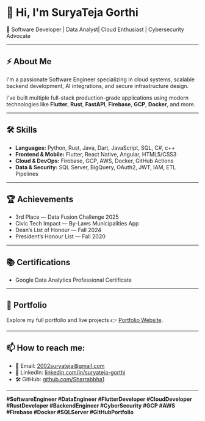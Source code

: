 # 👋 Hi, I'm SuryaTeja Gorthi

🚀 Software Developer | Data Analyst| Cloud Enthusiast | Cybersecurity Advocate

---

## ⚡ About Me
I'm a passionate Software Engineer specializing in cloud systems, scalable backend development, AI integrations, and secure infrastructure design.

I've built multiple full-stack production-grade applications using modern technologies like **Flutter**, **Rust**, **FastAPI**, **Firebase**, **GCP**, **Docker**, and more.

---

## 🛠️ Skills
- **Languages:** Python, Rust, Java, Dart, JavaScript, SQL, C#, c++
- **Frontend & Mobile:** Flutter, React Native, Angular, HTML5/CSS3
- **Cloud & DevOps:** Firebase, GCP, AWS, Docker, GitHub Actions
- **Data & Security:** SQL Server, BigQuery, OAuth2, JWT, IAM, ETL Pipelines

---

## 🏆 Achievements
- 3rd Place — Data Fusion Challenge 2025
- Civic Tech Impact — By-Laws Municipalities App
- Dean’s List of Honour — Fall 2024
- President’s Honour List — Fall 2020

---

## 📚 Certifications
- Google Data Analytics Professional Certificate

---

## 🚀 Portfolio
Explore my full portfolio and live projects 👉 [Portfolio Website](https://suryateja2002-design.github.io/Portfolio/).

---

## 📫 How to reach me:
- 📧 Email: 2002suryateja@gmail.com
- 💼 LinkedIn: [linkedin.com/in/suryateja-gorthi](https://linkedin.com/in/suryateja-gorthi-7b9253238/)
- 🛠️ GitHub: [github.com/Sharrabbha1](https://github.com/Sharrabbha1)

---
**#SoftwareEngineer #DataEngineer #FlutterDeveloper #CloudDeveloper #RustDeveloper #BackendEngineer #CyberSecurity #GCP #AWS #Firebase #Docker #SQLServer #GitHubPortfolio**

